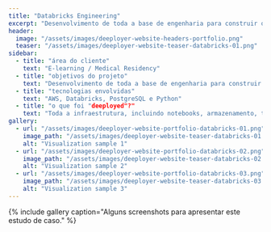 ```yaml
---
title: "Databricks Engineering"
excerpt: "Desenvolvimento de toda a base de engenharia para construir o ecossistema de Data Lake necessário para trabalhar com as fontes de dados e visualizações."
header:
  image: "/assets/images/deeployer-website-headers-portfolio.png"
  teaser: "/assets/images/deeployer-website-teaser-databricks-01.png"
sidebar:
  - title: "área do cliente"
    text: "E-learning / Medical Residency"
  - title: "objetivos do projeto"
    text: "Desenvolvimento de toda a base de engenharia para construir o ecossistema de Data Lake necessário para trabalhar com as fontes de dados e visualizações. Além disso, configuração de todos os clusters seguindo as melhores práticas para garantir o melhor desempenho e disponibilidade."
  - title: "tecnologias envolvidas"
    text: "AWS, Databricks, PostgreSQL e Python"
  - title: "o que foi "deeployed"?"
    text: "Toda a infraestrutura, incluindo notebooks, armazenamento, trabalhos e configuração de clusters para construir o ecossistema Data Lake."
gallery:
  - url: "/assets/images/deeployer-website-portfolio-databricks-01.png"
    image_path: "/assets/images/deeployer-website-teaser-databricks-01.png"
    alt: "Visualization sample 1"
  - url: "/assets/images/deeployer-website-portfolio-databricks-02.png"
    image_path: "/assets/images/deeployer-website-teaser-databricks-02.png"
    alt: "Visualization sample 2"
  - url: "/assets/images/deeployer-website-portfolio-databricks-03.png"
    image_path: "/assets/images/deeployer-website-teaser-databricks-03.png"
    alt: "Visualization sample 3"
---
```


{% include gallery caption="Alguns screenshots para apresentar este estudo de caso." %}
